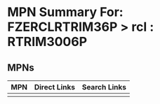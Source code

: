 



# MPN Summary For: FZERCLRTRIM36P > rcl : RTRIM3006P

## MPNs
  

|MPN|Direct Links|Search Links|
| :--- | :--- | :--- |
||||
